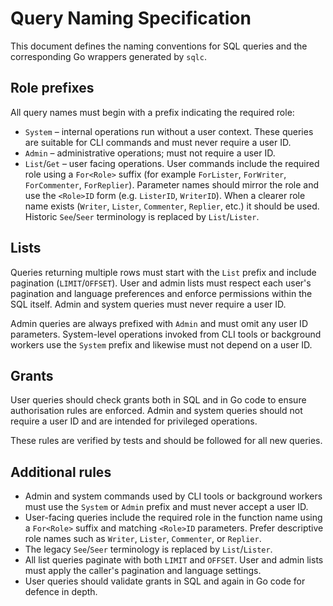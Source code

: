 # Query Naming Specification

This document defines the naming conventions for SQL queries and the corresponding
Go wrappers generated by `sqlc`.

## Role prefixes

All query names must begin with a prefix indicating the required role:

- `System` – internal operations run without a user context. These
  queries are suitable for CLI commands and must never require a user ID.
- `Admin` – administrative operations; must not require a user ID.
- `List`/`Get` – user facing operations. User commands include the
  required role using a `For<Role>` suffix (for example `ForLister`,
  `ForWriter`, `ForCommenter`, `ForReplier`). Parameter names should
  mirror the role and use the `<Role>ID` form (e.g. `ListerID`,
  `WriterID`). When a clearer role name exists (`Writer`, `Lister`,
  `Commenter`, `Replier`, etc.) it should be used. Historic `See`/`Seer`
  terminology is replaced by `List`/`Lister`.

## Lists

Queries returning multiple rows must start with the `List` prefix and
include pagination (`LIMIT`/`OFFSET`). User and admin lists must respect
each user's pagination and language preferences and enforce permissions
within the SQL itself. Admin and system queries must never require a user
ID.

Admin queries are always prefixed with `Admin` and must omit any user ID
parameters. System-level operations invoked from CLI tools or background
workers use the `System` prefix and likewise must not depend on a user ID.

## Grants

User queries should check grants both in SQL and in Go code to ensure
authorisation rules are enforced. Admin and system queries should not
require a user ID and are intended for privileged operations.

These rules are verified by tests and should be followed for all new
queries.

## Additional rules

- Admin and system commands used by CLI tools or background workers must use
  the `System` or `Admin` prefix and must never accept a user ID.
- User-facing queries include the required role in the function name using a
  `For<Role>` suffix and matching `<Role>ID` parameters. Prefer descriptive role
  names such as `Writer`, `Lister`, `Commenter`, or `Replier`.
- The legacy `See`/`Seer` terminology is replaced by `List`/`Lister`.
- All list queries paginate with both `LIMIT` and `OFFSET`. User and admin lists
  must apply the caller's pagination and language settings.
- User queries should validate grants in SQL and again in Go code for defence in
  depth.
